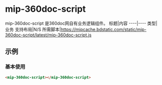 ﻿# mip-360doc-script

mip-360doc-script 是360doc网自有业务逻辑组件。
标题|内容
----|----
类型|业务
支持布局|N/S
所需脚本|https://mipcache.bdstatic.com/static/mip-360doc-script/latest/mip-360doc-script.js

## 示例

### 基本使用

```html
<mip-360doc-script></mip-360doc-script>
```
